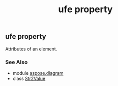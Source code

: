 ﻿---
title: ufe property
second_title: Aspose.Diagram for Python via .NET API References
description: 
type: docs
weight: 40
url: /python-net/aspose.diagram/str2value/ufe/
is_root: false
---

## ufe property


Attributes of an element.

### See Also
* module [aspose.diagram](../../)
* class [Str2Value](/diagram/python-net/aspose.diagram/str2value)

